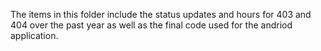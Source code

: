 The items in this folder include the status updates and hours for 403 and 404 over the past year as well as the final code used for the andriod application.
